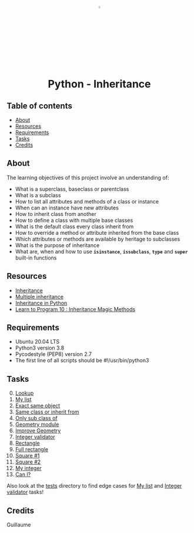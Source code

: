 <div align="center">

<a href="https://www.python.org/">
<img src="https://upload.wikimedia.org/wikipedia/commons/thumb/1/1f/Python_logo_01.svg/800px-Python_logo_01.svg.png" alt="Python Language" width=4% heigth=4% />
</a>
<h1> Python - Inheritance </h1>

</div>

## Table of contents
* [About](#about)
* [Resources](#resources)
* [Requirements](#requirements)
* [Tasks](#tasks)
* [Credits](#credits)

## About
The learning objectives of this project involve an understanding of:
* What is a superclass, baseclass or parentclass
* What is a subclass
* How to list all attributes and methods of a class or instance
* When can an instance have new attributes
* How to inherit class from another
* How to define a class with multiple base classes
* What is the default class every class inherit from
* How to override a method or attribute inherited from the base class
* Which attributes or methods are available by heritage to subclasses
* What is the purpose of inheritance
* What are, when and how to use **```isinstance```**, **```issubclass```**, **```type```** and **```super```** built-in functions

## Resources
* [Inheritance](https://docs.python.org/3/tutorial/classes.html#inheritance)
* [Multiple inheritance](https://docs.python.org/3/tutorial/classes.html#multiple-inheritance)
* [Inheritance in Python](https://hub.packtpub.com/inheritance-python/)
* [Learn to Program 10 : Inheritance Magic Methods](https://youtu.be/d8kCdLCi6Lk)

## Requirements
* Ubuntu 20.04 LTS
* Python3 version 3.8
* Pycodestyle (PEP8) version 2.7
* The first line of all scripts should be #!/usr/bin/python3

## Tasks
0. [Lookup](0-lookup.py)
1. [My list](1-my_list.py)
2. [Exact same object](2-is_same_class.py)
3. [Same class or inherit from](3-is_kind_of_class.py)
4. [Only sub class of](4-inherits_from.py)
5. [Geometry module](5-base_geometry.py)
6. [Improve Geometry](6-base_geometry.py)
7. [Integer validator](7-base_geometry.py)
8. [Rectangle](8-rectangle.py)
9. [Full rectangle](9-rectangle.py)
10. [Square #1](10-square.py)
11. [Square #2](11-square.py)
12. [My integer](100-my_int.py)
13. [Can I?](101-add_attribute.py)

Also look at the [tests](./tests) directory to find edge cases for [My list](./tests/1-my_list.txt) and [Integer validator](./tests/7-base_geometry.txt) tasks!

## Credits
Guillaume
